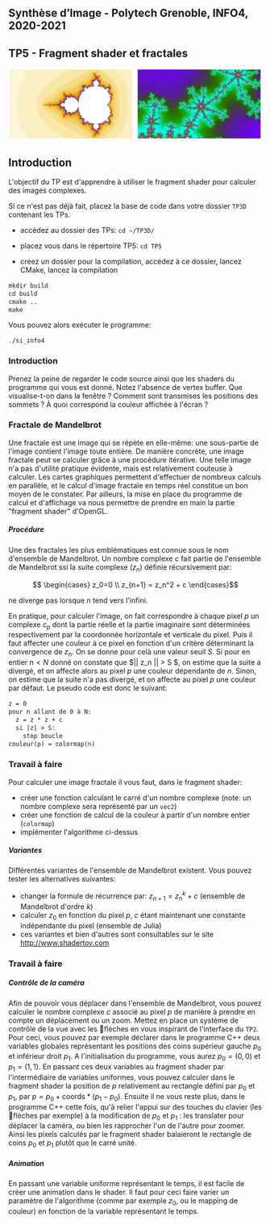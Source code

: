 ## Synthèse d’Image - Polytech Grenoble, INFO4, 2020-2021 

## TP5 - Fragment shader et fractales

![texteExplicatif](./fractales.png "shadingTP5")

## Introduction
L'objectif du TP est d'apprendre à utiliser le fragment shader pour calculer des images complexes.

Si ce n'est pas déjà fait, placez la base de code dans votre dossier ```TP3D``` contenant les TPs.

- accédez au dossier des TPs: ```cd ~/TP3D/```
- placez vous dans le répertoire TP5: ```cd TP5```

- créez un dossier pour la compilation, accédez à ce dossier, lancez CMake, lancez la compilation
```
mkdir build
cd build
cmake ..
make
```

Vous pouvez alors exécuter le programme:

```
./si_info4
```

### Introduction

Prenez la peine de regarder le code source ainsi que les shaders du programme qui vous est donné. Notez l'absence de vertex buffer. Que visualise-t-on dans la fenêtre ? Comment sont transmises les positions des sommets ? À quoi correspond la couleur affichée à l'écran ?

### Fractale de Mandelbrot

Une fractale est une image qui se répète en elle-même: une sous-partie de l'image contient l'image toute entière. De manière concrète, une image fractale peut se calculer grâce à une procédure itérative. Une telle image n'a pas d'utilité pratique évidente, mais est relativement couteuse à calculer. Les cartes graphiques permettent d'effectuer de nombreux calculs en parallèle, et le calcul d'image fractale en temps réel constitue un bon moyen de le constater. Par ailleurs, la mise en place du programme de calcul et d'affichage va nous permettre de prendre en main la partie "fragment shader" d'OpenGL.

##### Procédure

Une des fractales les plus emblématiques est connue sous le nom d'ensemble de Mandelbrot. Un nombre complexe $c$ fait partie de l'ensemble de Mandelbrot ssi la suite complexe $(z_n)$ définie récursivement par:

$$ \begin{cases} z_0=0 \\ z_{n+1} = z_n^2 + c \end{cases}$$

ne diverge pas lorsque $n$ tend vers l'infini.

En pratique, pour calculer l'image, on fait correspondre à chaque pixel $p$ un complexe $c_p$ dont la partie réelle et la partie imaginaire sont déterminées respectivement par la coordonnée horizontale et verticale du pixel. Puis il faut affecter une couleur à ce pixel en fonction d'un critère déterminant la convergence de $z_n$. On se donne pour celà une valeur seuil $S$. Si pour en entier $n < N$ donné on constate que $|| z_n || > S $, on estime que la suite a divergé, et on affecte alors au pixel $p$ une couleur dépendante de $n$. Sinon, on estime que la suite n'a pas divergé, et on affecte au pixel $p$ une couleur par défaut.
Le pseudo code est donc le suivant:
```
z = 0
pour n allant de 0 à N:
  z = z * z + c
  si |z| > S:
    stop boucle
couleur(p) = colormap(n) 
```

### Travail à faire

Pour calculer une image fractale il vous faut, dans le fragment shader:

- créer une fonction calculant le carré d'un nombre complexe (note: un nombre complexe sera représenté par un ```vec2```)
- créer une fonction de calcul de la couleur à partir d'un nombre entier (```colormap```)
- implémenter l'algorithme ci-dessus

##### Variantes

Différentes variantes de l'ensemble de Mandelbrot existent. Vous pouvez tester les alternatives suivantes:
- changer la formule de récurrence par: $z_{n+1} = z_n^k + c$ (ensemble de Mandelbrot d'ordre $k$)
- calculer $z_0$ en fonction du pixel $p$, $c$ étant maintenant une constante indépendante du pixel (ensemble de Julia)
- ces variantes et bien d'autres sont consultables sur le site <http://www.shadertoy.com>

### Travail à faire

##### Contrôle de la caméra

Afin de pouvoir vous déplacer dans l'ensemble de Mandelbrot, vous pouvez calculer le nombre complexe $c$ associé au pixel $p$ de manière à prendre en compte un déplacement ou un zoom. Mettez en place un système de contrôle de la vue avec les flèches en vous inspirant de l'interface du ```TP2```. Pour ceci, vous pouvez par exemple déclarer dans le programme C++ deux variables globales représentant les positions des coins supérieur gauche $p_0$ et inférieur droit $p_1$. A l'initialisation du programme, vous aurez $p_0=(0,0)$ et $p_1=(1,1)$. En passant ces deux variables au fragment shader par l'intermédiaire de variables uniformes, vous pouvez calculer dans le fragment shader la position de $p$ relativement au rectangle défini par $p_0$ et $p_1$, par $p = p_0+\text{coords} * (p_1 - p_0)$. Ensuite il ne vous reste plus, dans le programme C++ cette fois, qu'à relier l'appui sur des touches du clavier (les flèches par exemple) à la modification de $p_0$ et $p_1$ : les translater pour déplacer la caméra, ou bien les rapprocher l'un de l'autre pour zoomer. Ainsi les pixels calculés par le fragment shader balaieront le rectangle de coins $p_0$ et $p_1$ plutôt que le carré unité.

##### Animation

En passant une variable uniforme représentant le temps, il est facile de créer une animation dans le shader. Il faut pour ceci faire varier un paramètre de l'algorithme (comme par exemple $z_0$, ou le mapping de couleur) en fonction de la variable représentant le temps.
